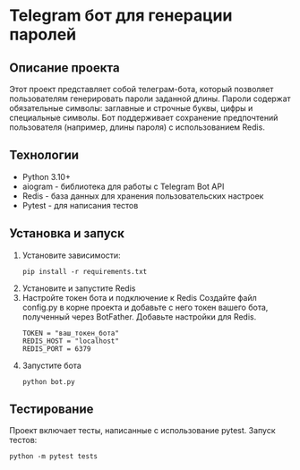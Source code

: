 # Telegram бот для генерации паролей

## Описание проекта
Этот проект представляет собой телеграм-бота, который позволяет пользователям генерировать пароли заданной длины. Пароли содержат обязательные символы: заглавные и строчные буквы, цифры и специальные символы. Бот поддерживает сохранение предпочтений пользователя (например, длины пароля) с использованием Redis.

## Технологии
- Python 3.10+
- aiogram - библиотека для работы с Telegram Bot API
- Redis - база данных для хранения пользовательских настроек
- Pytest - для написания тестов

## Установка и запуск
1. Установите зависимости:
   ```
   pip install -r requirements.txt
   ```
2. Установите и запустите Redis
3. Настройте токен бота и подключение к Redis
   Создайте файл config.py в корне проекта и добавьте с него токен вашего бота, полученный через BotFather. Добавьте настройки для Redis.
   ```
   TOKEN = "ваш_токен_бота"
   REDIS_HOST = "localhost"
   REDIS_PORT = 6379
   ```
4. Запустите бота
   ```
   python bot.py
   ```

## Тестирование
Проект включает тесты, написанные с использование pytest. Запуск тестов:
```
python -m pytest tests
```
   
